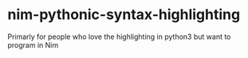# nim-pythonic-syntax-highlighting

 Primarly for people who love the highlighting in python3 but want to program in Nim

